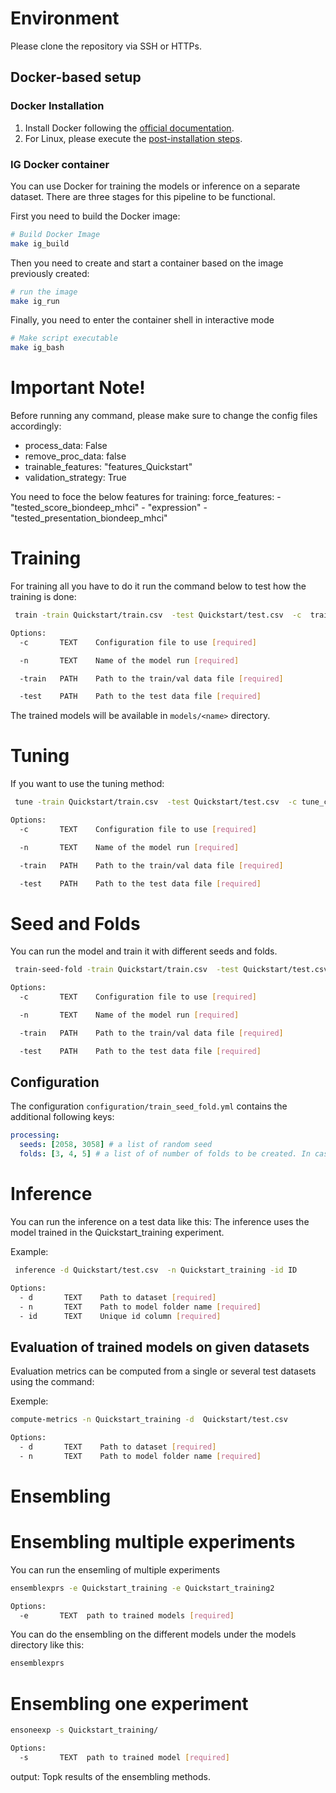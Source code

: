 # Environment

Please clone the repository via SSH or HTTPs.

## Docker-based setup

### Docker Installation

1. Install Docker following the [official documentation](https://docs.docker.com/get-docker/).
2. For Linux, please execute the
   [post-installation steps](https://docs.docker.com/engine/install/linux-postinstall/).

### IG Docker container

You can use Docker for training the models or inference on a separate dataset. There are three
stages for this pipeline to be functional.

First you need to build the Docker image:

```bash
# Build Docker Image
make ig_build
```

Then you need to create and start a container based on the image previously created:

```bash
# run the image
make ig_run
```

Finally, you need to enter the container shell in interactive mode

```bash
# Make script executable
make ig_bash
```

# Important Note!

Before running any command, please make sure to change the config files accordingly:

- process_data: False
- remove_proc_data: false
- trainable_features: "features_Quickstart"
- validation_strategy: True

You need to foce the below features for training: force_features: - "tested_score_biondeep_mhci" -
"expression" - "tested_presentation_biondeep_mhci"

# Training

For training all you have to do it run the command below to test how the training is done:

```bash
 train -train Quickstart/train.csv  -test Quickstart/test.csv  -c  train_with_fs.yml -n  Quickstart_training
```

```bash
Options:
  -c       TEXT    Configuration file to use [required]

  -n       TEXT    Name of the model run [required]

  -train   PATH    Path to the train/val data file [required]

  -test    PATH    Path to the test data file [required]
```

The trained models will be available in `models/<name>` directory.

# Tuning

If you want to use the tuning method:

```bash
 tune -train Quickstart/train.csv  -test Quickstart/test.csv  -c tune_configuration.yml -n  test_tune

```

```bash
Options:
  -c       TEXT    Configuration file to use [required]

  -n       TEXT    Name of the model run [required]

  -train   PATH    Path to the train/val data file [required]

  -test    PATH    Path to the test data file [required]
```

# Seed and Folds

You can run the model and train it with different seeds and folds.

```bash
 train-seed-fold -train Quickstart/train.csv  -test Quickstart/test.csv -c train_seed_fold.yml -n  test_seed_folds
```

```bash
Options:
  -c       TEXT    Configuration file to use [required]

  -n       TEXT    Name of the model run [required]

  -train   PATH    Path to the train/val data file [required]

  -test    PATH    Path to the test data file [required]
```

## Configuration

The configuration `configuration/train_seed_fold.yml` contains the additional following keys:

```yaml
processing:
  seeds: [2058, 3058] # a list of random seed
  folds: [3, 4, 5] # a list of of number of folds to be created. In case of single KFold experiment determines how many folds will be created.
```

# Inference

You can run the inference on a test data like this: The inference uses the model trained in the
Quickstart_training experiment.

Example:

```bash
 inference -d Quickstart/test.csv  -n Quickstart_training -id ID
```

```bash
Options:
  - d       TEXT    Path to dataset [required]
  - n       TEXT    Path to model folder name [required]
  - id      TEXT    Unique id column [required]

```

## Evaluation of trained models on given datasets

Evaluation metrics can be computed from a single or several test datasets using the command:

Exemple:

```bash
compute-metrics -n Quickstart_training -d  Quickstart/test.csv
```

```bash
Options:
  - d       TEXT    Path to dataset [required]
  - n       TEXT    Path to model folder name [required]
```

# Ensembling

# Ensembling multiple experiments

You can run the ensemling of multiple experiments

```bash
ensemblexprs -e Quickstart_training -e Quickstart_training2
```

```bash
Options:
  -e       TEXT  path to trained models [required]
```

You can do the ensembling on the different models under the models directory like this:

```bash
ensemblexprs
```

# Ensembling one experiment

```bash
ensoneexp -s Quickstart_training/
```

```bash
Options:
  -s       TEXT  path to trained model [required]
```

output: Topk results of the ensembling methods.
